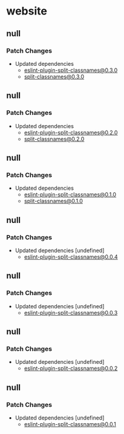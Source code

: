 # website

## null

### Patch Changes

-   Updated dependencies
    -   eslint-plugin-split-classnames@0.3.0
    -   split-classnames@0.3.0

## null

### Patch Changes

-   Updated dependencies
    -   eslint-plugin-split-classnames@0.2.0
    -   split-classnames@0.2.0

## null

### Patch Changes

-   Updated dependencies
    -   eslint-plugin-split-classnames@0.1.0
    -   split-classnames@0.1.0

## null

### Patch Changes

-   Updated dependencies [undefined]
    -   eslint-plugin-split-classnames@0.0.4

## null

### Patch Changes

-   Updated dependencies [undefined]
    -   eslint-plugin-split-classnames@0.0.3

## null

### Patch Changes

-   Updated dependencies [undefined]
    -   eslint-plugin-split-classnames@0.0.2

## null

### Patch Changes

-   Updated dependencies [undefined]
    -   eslint-plugin-split-classnames@0.0.1
